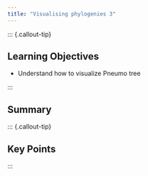 ```yaml
---
title: "Visualising phylogenies 3"
---
```


::: {.callout-tip}
## Learning Objectives

- Understand how to visualize Pneumo tree

:::

## Summary

::: {.callout-tip}
## Key Points

:::